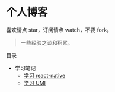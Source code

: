 # 个人博客

喜欢请点 star，订阅请点 watch，不要 fork。

> 一些经验之谈和积累。

目录

- 学习笔记
  - [学习 react-native](https://github.com/ShawDanon/blog/issues/2)
  - [学习 UMI](https://github.com/ShawDanon/blog/issues/3)
